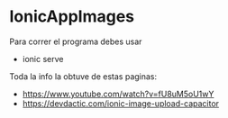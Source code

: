 # IonicAppImages
Para correr el programa debes usar 
- ionic serve

Toda la info la obtuve de estas paginas: 
- https://www.youtube.com/watch?v=fU8uM5oU1wY
- https://devdactic.com/ionic-image-upload-capacitor